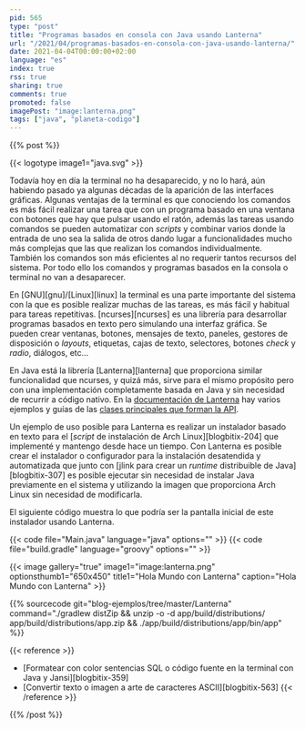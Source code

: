 ```yaml
---
pid: 565
type: "post"
title: "Programas basados en consola con Java usando Lanterna"
url: "/2021/04/programas-basados-en-consola-con-java-usando-lanterna/"
date: 2021-04-04T00:00:00+02:00
language: "es"
index: true
rss: true
sharing: true
comments: true
promoted: false
imagePost: "image:lanterna.png"
tags: ["java", "planeta-codigo"]
---
```


{{% post %}}

{{< logotype image1="java.svg" >}}

Todavía hoy en día la terminal no ha desaparecido, y no lo hará, aún habiendo pasado ya algunas décadas de la aparición de las interfaces gráficas. Algunas ventajas de la terminal es que conociendo los comandos es más fácil realizar una tarea que con un programa basado en una ventana con botones que hay que pulsar usando el ratón, además las tareas usando comandos se pueden automatizar con _scripts_ y combinar varios donde la entrada de uno sea la salida de otros dando lugar a funcionalidades mucho más complejas que las que realizan los comandos individualmente. También los comandos son más eficientes al no requerir tantos recursos del sistema. Por todo ello los comandos y programas basados en la consola o terminal no van a desaparecer.

En [GNU][gnu]/[Linux][linux] la terminal es una parte importante del sistema con la que es posible realizar muchas de las tareas, es más fácil y habitual para tareas repetitivas. [ncurses][ncurses] es una librería para desarrollar programas basados en texto pero simulando una interfaz gráfica. Se pueden crear ventanas, botones, mensajes de texto, paneles, gestores de disposición o _layouts_, etiquetas, cajas de texto, selectores, botones _check_ y _radio_, diálogos, etc...

En Java está la librería [Lanterna][lanterna] que proporciona similar funcionalidad que ncurses, y quizá más, sirve para el mismo propósito pero con una implementación completamente basada en Java y sin necesidad de recurrir a código nativo. En la [documentación de Lanterna](https://github.com/mabe02/lanterna/blob/master/docs/contents.md) hay varios ejemplos y guías de las [clases principales que forman la API](https://mabe02.github.io/lanterna/apidocs/3.1/).

Un ejemplo de uso posible para Lanterna es realizar un instalador basado en texto para el [_script_ de instalación de Arch Linux][blogbitix-204] que implementé y mantengo desde hace un tiempo. Con Lanterna es posible crear el instalador o configurador para la instalación desatendida y automatizada que junto con [jlink para crear un _runtime_ distribuible de Java][blogbitix-307] es posible ejecutar sin necesidad de instalar Java previamente en el sistema y utilizando la imagen que proporciona Arch Linux sin necesidad de modificarla.

El siguiente código muestra lo que podría ser la pantalla inicial de este instalador usando Lanterna.

{{< code file="Main.java" language="java" options="" >}}
{{< code file="build.gradle" language="groovy" options="" >}}

{{< image
    gallery="true"
    image1="image:lanterna.png" optionsthumb1="650x450" title1="Hola Mundo con Lanterna"
    caption="Hola Mundo con Lanterna" >}}

{{% sourcecode git="blog-ejemplos/tree/master/Lanterna" command="./gradlew distZip && unzip -o -d app/build/distributions/ app/build/distributions/app.zip && ./app/build/distributions/app/bin/app" %}}

{{< reference >}}
* [Formatear con color sentencias SQL o código fuente en la terminal con Java y Jansi][blogbitix-359]
* [Convertir texto o imagen a arte de caracteres ASCII][blogbitix-563]
{{< /reference >}}

{{% /post %}}

